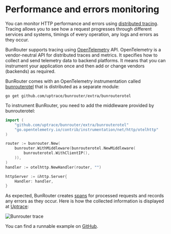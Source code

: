 # Performance and errors monitoring

You can monitor HTTP performance and errors using
[distributed tracing](https://docs.uptrace.dev/guide/tracing.html). Tracing allows you to see how a
request progresses through different services and systems, timings of every operation, any logs and
errors as they occur.

BunRouter supports tracing using [OpenTelemetry](https://opentelemetry.io/) API. OpenTelemetry is a
vendor-neutral API for distributed traces and metrics. It specifies how to collect and send
telemetry data to backend platforms. It means that you can instrument your application once and then
add or change vendors (backends) as required.

BunRouter comes with an OpenTelemetry instrumentation called
[bunrouterotel](https://github.com/uptrace/bunrouter/tree/master/extra/bunrouterotel) that is
distributed as a separate module:

```shell
go get github.com/uptrace/bunrouter/extra/bunrouterotel
```

To instrument BunRouter, you need to add the middleware provided by bunrouterotel:

```go
import (
	"github.com/uptrace/bunrouter/extra/bunrouterotel"
	"go.opentelemetry.io/contrib/instrumentation/net/http/otelhttp"
)

router := bunrouter.New(
	bunrouter.WithMiddleware(bunrouterotel.NewMiddleware(
		bunrouterotel.WithClientIP(),
	)),
)
handler := otelhttp.NewHandler(router, "")

httpServer := &http.Server{
	Handler: handler,
}
```

As expected, BunRouter creates [spans](https://docs.uptrace.dev/guide/tracing.html#spans) for
processed requests and records any errors as they occur. Here is how the collected information is
displayed at
[Uptrace](https://uptrace.dev/explore/1/groups/?system=db%3Apostgresql&utm_source=bun&utm_campaign=bun-tracing):

![Bunrouter trace](/img/bunrouter-trace.png)

You can find a runnable example on
[GitHub](https://github.com/uptrace/bunrouter/tree/master/example/opentelemetry).
